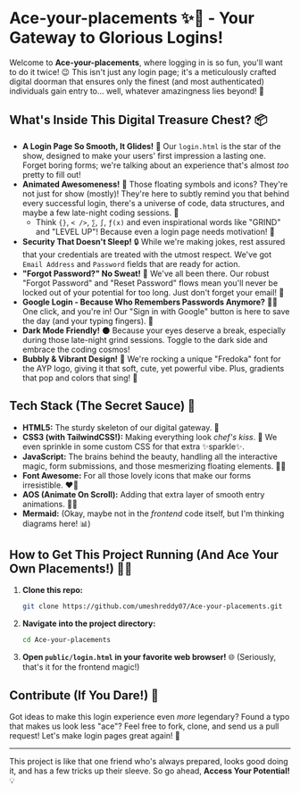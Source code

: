 # Ace-your-placements ✨🚀 - Your Gateway to Glorious Logins!

Welcome to **Ace-your-placements**, where logging in is so fun, you'll want to do it twice! 😉 This isn't just any login page; it's a meticulously crafted digital doorman that ensures only the finest (and most authenticated) individuals gain entry to... well, whatever amazingness lies beyond! 🚪

## What's Inside This Digital Treasure Chest? 📦

*   **A Login Page So Smooth, It Glides!** 🕺  Our `login.html` is the star of the show, designed to make your users' first impression a lasting one. Forget boring forms; we're talking about an experience that's almost *too* pretty to fill out!
*   **Animated Awesomeness!** 💫  Those floating symbols and icons? They're not just for show (mostly)! They're here to subtly remind you that behind every successful login, there's a universe of code, data structures, and maybe a few late-night coding sessions. 🌌
    *   Think `{}`, `< />`, `∑`, `∫`, `ƒ(x)` and even inspirational words like "GRIND" and "LEVEL UP"! Because even a login page needs motivation! 💪
*   **Security That Doesn't Sleep!** 🔒 While we're making jokes, rest assured that your credentials are treated with the utmost respect. We've got `Email Address` and `Password` fields that are ready for action.
*   **"Forgot Password?" No Sweat!** 🧠 We've all been there. Our robust "Forgot Password" and "Reset Password" flows mean you'll never be locked out of your potential for too long. Just don't forget your email! 📧
*   **Google Login - Because Who Remembers Passwords Anymore?** 🤷‍♀️ One click, and you're in! Our "Sign in with Google" button is here to save the day (and your typing fingers). 🚀
*   **Dark Mode Friendly!** 🌑 Because your eyes deserve a break, especially during those late-night grind sessions. Toggle to the dark side and embrace the coding cosmos!
*   **Bubbly & Vibrant Design!** 🎨 We're rocking a unique "Fredoka" font for the AYP logo, giving it that soft, cute, yet powerful vibe. Plus, gradients that pop and colors that sing! 🎤

## Tech Stack (The Secret Sauce) 🧪

*   **HTML5:** The sturdy skeleton of our digital gateway. 🦴
*   **CSS3 (with TailwindCSS!):** Making everything look *chef's kiss*. 💅 We even sprinkle in some custom CSS for that extra ✨sparkle✨.
*   **JavaScript:** The brains behind the beauty, handling all the interactive magic, form submissions, and those mesmerizing floating elements. 🧠✨
*   **Font Awesome:** For all those lovely icons that make our forms irresistible. ❤️‍🔥
*   **AOS (Animate On Scroll):** Adding that extra layer of smooth entry animations. 🚶‍♀️
*   **Mermaid:** (Okay, maybe not in the *frontend* code itself, but I'm thinking diagrams here! 📊)

## How to Get This Project Running (And Ace Your Own Placements!) 🏃‍♀️

1.  **Clone this repo:**
    ```bash
    git clone https://github.com/umeshreddy07/Ace-your-placements.git
    ```
2.  **Navigate into the project directory:**
    ```bash
    cd Ace-your-placements
    ```
3.  **Open `public/login.html` in your favorite web browser!** 🌐 (Seriously, that's it for the frontend magic!)

## Contribute (If You Dare!) 🤝

Got ideas to make this login experience even *more* legendary? Found a typo that makes us look less "ace"? Feel free to fork, clone, and send us a pull request! Let's make login pages great again! 🌟

---

This project is like that one friend who's always prepared, looks good doing it, and has a few tricks up their sleeve. So go ahead, **Access Your Potential!** 💡
